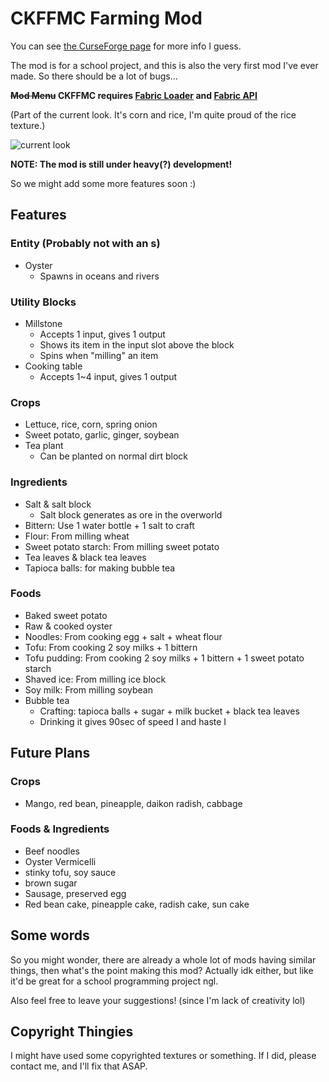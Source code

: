# CKFFMC Farming Mod

You can see [the CurseForge page](https://www.curseforge.com/minecraft/mc-mods/ckfarm) for more info I guess.

The mod is for a school project, and this is also the very first mod I've ever made. So there should be a lot of bugs...

**~~Mod Menu~~ CKFFMC requires [Fabric Loader](https://fabricmc.net/use/) and [Fabric API](https://www.curseforge.com/minecraft/mc-mods/fabric-api)**

(Part of the current look. It's corn and rice, I'm quite proud of the rice texture.)

![current look](https://i.imgur.com/QTPnD6Rl.png)

**NOTE: The mod is still under heavy(?) development!**

So we might add some more features soon :)

## Features

### Entity (Probably not with an s)

- Oyster
    - Spawns in oceans and rivers

### Utility Blocks

- Millstone
    - Accepts 1 input, gives 1 output
    - Shows its item in the input slot above the block
    - Spins when "milling" an item
- Cooking table
    - Accepts 1~4 input, gives 1 output

### Crops

- Lettuce, rice, corn, spring onion
- Sweet potato, garlic, ginger, soybean
- Tea plant
    - Can be planted on normal dirt block

### Ingredients

- Salt & salt block
    - Salt block generates as ore in the overworld
- Bittern: Use 1 water bottle + 1 salt to craft
- Flour: From milling wheat
- Sweet potato starch: From milling sweet potato
- Tea leaves & black tea leaves
- Tapioca balls: for making bubble tea

### Foods

- Baked sweet potato
- Raw & cooked oyster
- Noodles: From cooking egg + salt + wheat flour
- Tofu: From cooking 2 soy milks + 1 bittern
- Tofu pudding: From cooking 2 soy milks + 1 bittern + 1 sweet potato starch
- Shaved ice: From milling ice block
- Soy milk: From milling soybean
- Bubble tea
    - Crafting: tapioca balls + sugar + milk bucket + black tea leaves
    - Drinking it gives 90sec of speed I and haste I

## Future Plans

### Crops

- Mango, red bean, pineapple, daikon radish, cabbage

### Foods & Ingredients

- Beef noodles
- Oyster Vermicelli
- stinky tofu, soy sauce
- brown sugar
- Sausage, preserved egg
- Red bean cake, pineapple cake, radish cake, sun cake

## Some words

So you might wonder, there are already a whole lot of mods having similar things, then what's the point making this
 mod? Actually idk either, but like it'd be great for a school programming project ngl.

Also feel free to leave your suggestions! (since I'm lack of creativity lol)

## Copyright Thingies

I might have used some copyrighted textures or something. If I did, please contact me, and I'll fix that ASAP.
